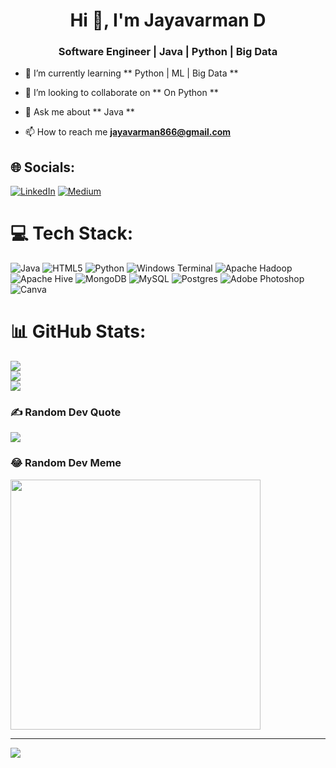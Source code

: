 <h1 align="center">Hi 👋, I'm Jayavarman D</h1>
<h3 align="center">Software Engineer | Java | Python | Big Data </h3>

- 🌱 I’m currently learning ** Python | ML | Big Data **

- 👯 I’m looking to collaborate on ** On Python **

- 💬 Ask me about ** Java **

- 📫 How to reach me **jayavarman866@gmail.com**
  
## 🌐 Socials:
[![LinkedIn](https://img.shields.io/badge/LinkedIn-%230077B5.svg?logo=linkedin&logoColor=white)](https://linkedin.com/in/https://www.linkedin.com/in/jayavarmandurairasu/) [![Medium](https://img.shields.io/badge/Medium-12100E?logo=medium&logoColor=white)](https://medium.com/@https://medium.com/@varmanjaya866) 

# 💻 Tech Stack:
![Java](https://img.shields.io/badge/java-%23ED8B00.svg?style=for-the-badge&logo=openjdk&logoColor=white) ![HTML5](https://img.shields.io/badge/html5-%23E34F26.svg?style=for-the-badge&logo=html5&logoColor=white) ![Python](https://img.shields.io/badge/python-3670A0?style=for-the-badge&logo=python&logoColor=ffdd54) ![Windows Terminal](https://img.shields.io/badge/Windows%20Terminal-%234D4D4D.svg?style=for-the-badge&logo=windows-terminal&logoColor=white) ![Apache Hadoop](https://img.shields.io/badge/Apache%20Hadoop-66CCFF?style=for-the-badge&logo=apachehadoop&logoColor=black) ![Apache Hive](https://img.shields.io/badge/Apache%20Hive-FDEE21?style=for-the-badge&logo=apachehive&logoColor=black) ![MongoDB](https://img.shields.io/badge/MongoDB-%234ea94b.svg?style=for-the-badge&logo=mongodb&logoColor=white) ![MySQL](https://img.shields.io/badge/mysql-%2300000f.svg?style=for-the-badge&logo=mysql&logoColor=white) ![Postgres](https://img.shields.io/badge/postgres-%23316192.svg?style=for-the-badge&logo=postgresql&logoColor=white) ![Adobe Photoshop](https://img.shields.io/badge/adobe%20photoshop-%2331A8FF.svg?style=for-the-badge&logo=adobe%20photoshop&logoColor=white) ![Canva](https://img.shields.io/badge/Canva-%2300C4CC.svg?style=for-the-badge&logo=Canva&logoColor=white)
# 📊 GitHub Stats:
![](https://github-readme-stats.vercel.app/api?username=jayavarman-d&theme=radical&hide_border=false&include_all_commits=false&count_private=false)<br/>
![](https://github-readme-streak-stats.herokuapp.com/?user=jayavarman-d&theme=radical&hide_border=false)<br/>
![](https://github-readme-stats.vercel.app/api/top-langs/?username=jayavarman-d&theme=radical&hide_border=false&include_all_commits=false&count_private=false&layout=compact)

### ✍️ Random Dev Quote
![](https://quotes-github-readme.vercel.app/api?type=horizontal&theme=radical)

### 😂 Random Dev Meme
<img src='https://randommeme-five.vercel.app/' style="height: 400px;"/>

---
[![](https://visitcount.itsvg.in/api?id=jayavarman-d&icon=0&color=0)](https://visitcount.itsvg.in)

<!-- Proudly created with GPRM ( https://gprm.itsvg.in ) -->
